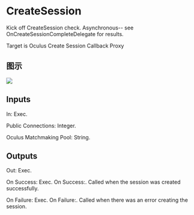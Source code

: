 # CreateSession

Kick off CreateSession check. Asynchronous-- see OnCreateSessionCompleteDelegate for results.

Target is Oculus Create Session Callback Proxy

## 图示

![]($-20221218-20145282.png)

## Inputs

In: Exec.

Public Connections: Integer.

Oculus Matchmaking Pool: String.  

## Outputs

Out: Exec.

On Success: Exec. On Success:. Called when the session was created successfully.

On Failure: Exec. On Failure:. Called when there was an error creating the session.

